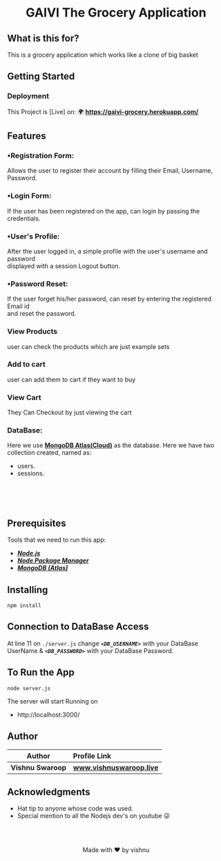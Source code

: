 <h1 align="center">
    <b>GAIVI The Grocery Application </b> 
<br>
</h1>




## What is this for?
This is a grocery application which works like a clone of big basket 
## Getting Started

### Deployment
This Project is [Live] on: 🌍 **https://gaivi-grocery.herokuapp.com/**

## Features

### •Registration Form:
Allows the user to register their account by filling their Email, Username, Password.


### •Login Form:
If the user has been registered on the app, can login by passing the credentials.


### •User's Profile:
After the user logged in, a simple profile with the user's username and password <br>displayed with a session Logout button.


### •Password Reset:
If the user forget his/her password, can reset by entering the registered Email id <br>and reset the password.

### View Products
user can check the products which are just example sets

### Add to cart
user can add them to cart if they want to buy

### View Cart
They Can Checkout by just viewing the cart

### DataBase:
Here we use **[MongoDB Atlas(Cloud)](https://www.mongodb.com/cloud/atlas)** as the database. Here we have two collection created, named as:
- users.
- sessions.

<br>
<br>
<br>

## Prerequisites
Tools that we need to run this app:

- ***[Node.js](https://nodejs.org/en/)***
- ***[Node Package Manager](https://www.npmjs.com/get-npm)***
- ***[MongoDB (Atlas)](https://www.mongodb.com/cloud/atlas)***

## Installing
```
npm install
```
## Connection to DataBase Access
At line 11 on ```./server.js``` change ***```<DB_USERNAME>```*** with your DataBase UserName & ***```<DB_PASSWORD>```*** with your DataBase Password.

## To Run the App
```
node server.js
```

The server will start Running on
+ http://localhost:3000/


## Author

| Author                | Profile Link                                       |
| --------------------- | :------------------------------------------------- |
| **Vishnu Swaroop** | **www.vishnuswaroop.live** |


## Acknowledgments

* Hat tip to anyone whose code was used.
* Special mention to all the Nodejs dev's on youtube 😜

<br><br>

<p align="center">
  Made with ❤️ by vishnu
</p>
